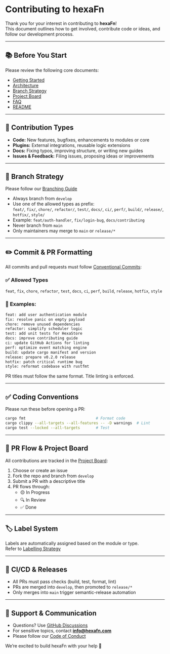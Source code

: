 <!--
SPDX-FileCopyrightText: 2025 Hüsamettin Arabacı
SPDX-License-Identifier: MIT
-->

# Contributing to hexaFn

Thank you for your interest in contributing to **hexaFn**!  
This document outlines how to get involved, contribute code or ideas, and follow our development process.

---

## 📚 Before You Start

Please review the following core documents:

- [Getting Started](https://github.com/hTuneSys/hexaFn/blob/develop/docs/GETTING_STARTED.md)
- [Architecture](https://github.com/hTuneSys/hexaFn/blob/develop/docs/ARCHITECTURE.md)
- [Branch Strategy](https://github.com/hTuneSys/hexaFn/blob/develop/docs/BRANCH_STRATEGY.md)
- [Project Board](https://github.com/hTuneSys/hexaFn/blob/develop/docs/PROJECT_BOARD.md)
- [FAQ](https://github.com/hTuneSys/hexaFn/blob/develop/docs/FAQ.md)
- [README](https://github.com/hTuneSys/hexaFn#readme)

---

## 🧩 Contribution Types

- **Code:** New features, bugfixes, enhancements to modules or core
- **Plugins:** External integrations, reusable logic extensions
- **Docs:** Fixing typos, improving structure, or writing new guides
- **Issues & Feedback:** Filing issues, proposing ideas or improvements

---

## 🔀 Branch Strategy

Please follow our [Branching Guide](https://github.com/hTuneSys/hexaFn/blob/develop/docs/BRANCH_STRATEGY.md)

- Always branch from `develop`
- Use one of the allowed types as prefix:  
  `feat/`, `fix/`, `chore/`, `refactor/`, `test/`, `docs/`, `ci/`, `perf/`, `build/`, `release/`, `hotfix/`, `style/`
- Example: `feat/auth-handler`, `fix/login-bug`, `docs/contributing`
- Never branch from `main`
- Only maintainers may merge to `main` or `release/*`

---

## ✏️ Commit & PR Formatting

All commits and pull requests must follow [Conventional Commits](https://www.conventionalcommits.org/):

### ✅ Allowed Types
`feat`, `fix`, `chore`, `refactor`, `test`, `docs`, `ci`, `perf`, `build`, `release`, `hotfix`, `style`

### 📝 Examples:
```bash
feat: add user authentication module
fix: resolve panic on empty payload
chore: remove unused dependencies
refactor: simplify scheduler logic
test: add unit tests for HexaStore
docs: improve contributing guide
ci: update GitHub Actions for linting
perf: optimize event matching engine
build: update cargo manifest and version
release: prepare v0.2.0 release
hotfix: patch critical runtime bug
style: reformat codebase with rustfmt
```

PR titles must follow the same format. Title linting is enforced.

---

## ✅ Coding Conventions

Please run these before opening a PR:
```bash
cargo fmt                               # Format code
cargo clippy --all-targets --all-features -- -D warnings  # Lint
cargo test --locked --all-targets       # Test
```

---

## 🧪 PR Flow & Project Board

All contributions are tracked in the [Project Board](https://github.com/hTuneSys/hexaFn/blob/develop/docs/PROJECT_BOARD.md):

1. Choose or create an issue
2. Fork the repo and branch from `develop`
3. Submit a PR with a descriptive title
4. PR flows through:
   - 🟡 In Progress
   - 🔍 In Review
   - ✅ Done

---

## 🏷 Label System

Labels are automatically assigned based on the module or type.  
Refer to [Labelling Strategy](https://github.com/hTuneSys/hexaFn/blob/develop/docs/LABELLING_STRATEGY.md)

---

## 🔁 CI/CD & Releases

- All PRs must pass checks (build, test, format, lint)
- PRs are merged into `develop`, then promoted to `release/*`
- Only merges into `main` trigger semantic-release automation

---

## 🙋 Support & Communication

- Questions? Use [GitHub Discussions](https://github.com/hTuneSys/hexaFn/discussions)
- For sensitive topics, contact **info@hexafn.com**
- Please follow our [Code of Conduct](https://github.com/hTuneSys/hexaFn/blob/develop/.github/CODE_OF_CONDUCT.md)

We’re excited to build hexaFn with your help 🚀
